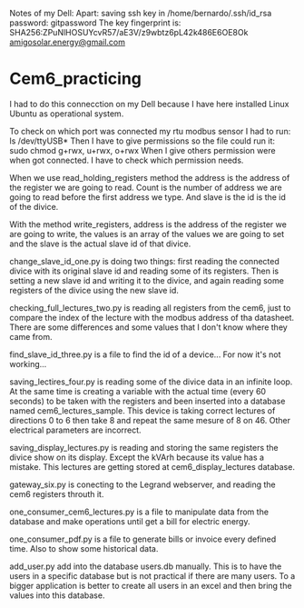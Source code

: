 Notes of my Dell:
Apart: saving ssh key in /home/bernardo/.ssh/id_rsa
password: gitpassword
The key fingerprint is:
SHA256:ZPuNlHOSUYcvR57/aE3V/z9wbtz6pL42k486E6OE8Ok amigosolar.energy@gmail.com

# Cem6_practicing

I had to do this connecction on my Dell because I have here installed Linux Ubuntu as operational system.

To check on which port was connected my rtu modbus sensor I had to run: ls /dev/ttyUSB*
Then I have to give permissions so the file could run it: sudo chmod g+rwx, u+rwx, o+rwx
When I give others permission were when got connected. I have to check which permission needs.

When we use read_holding_registers method the address is the address of the register we are going to read. Count is the number of address we are going to read before the first address we type. And slave is the id is the id of the divice.

With the method write_registers, address is the address of the register we are going to write, the values is an array of the values we are going to set and the slave is the actual slave id of that divice.

change_slave_id_one.py is doing two things: first reading the connected divice with its original slave id and reading some of its registers. Then is setting a new slave id and writing it to the divice, and again reading some registers of the divice using the new slave id.

checking_full_lectures_two.py is reading all registers from the cem6, just to compare the index of the lecture with the modbus address of tha datasheet. There are some differences and some values that I don't know where they came from.

find_slave_id_three.py is a file to find the id of a device... For now it's not working...

saving_lectires_four.py is reading some of the divice data in an infinite loop. At the same time is creating a variable with the actual time (every 60 seconds) to be taken with the registers and been inserted into a database named cem6_lectures_sample.
This device is taking correct lectures of directions 0 to 6 then take 8 and repeat the same mesure of 8 on 46. Other electrical parameters are incorrect.

saving_display_lectures.py is reading and storing the same registers the divice show on its display. Except the kVArh because its value has a mistake. This lectures are getting stored at cem6_display_lectures database.

gateway_six.py is conecting to the Legrand webserver, and reading the cem6 registers throuth it.

one_consumer_cem6_lectures.py is a file to manipulate data from the database and make operations until get a bill for electric energy.

one_consumer_pdf.py is a file to generate bills or invoice every defined time. Also to show some historical data.

add_user.py add into the database users.db manually. This is to have the users in a specific database but is not practical if there are many users. To a bigger application is better to create all users in an excel and then bring the values into this database.